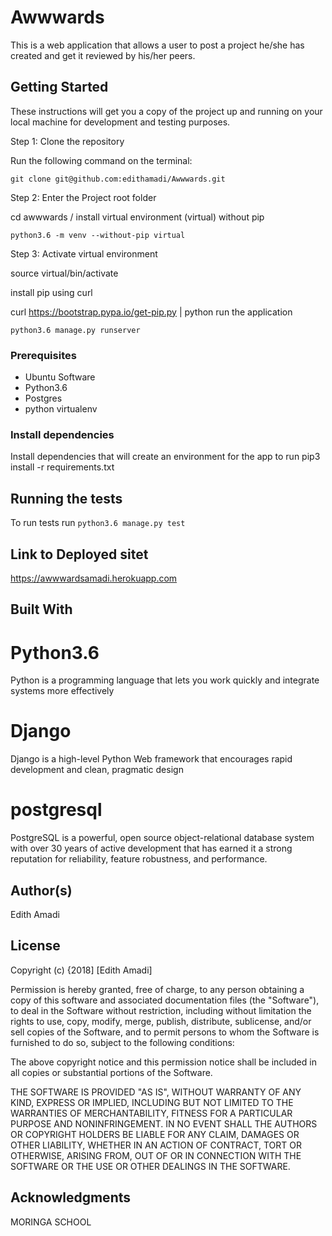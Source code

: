 # Awwwards

This is a web application that allows a user to post a project he/she has created and get it reviewed by his/her peers.

## Getting Started

These instructions will get you a copy of the project up and running on your local machine for development and testing purposes.

Step 1: Clone the repository

Run the following command on the terminal: 

```git clone git@github.com:edithamadi/Awwwards.git```

Step 2: Enter the Project root folder

cd awwwards / install virtual environment (virtual) without pip

```python3.6 -m venv --without-pip virtual ```

Step 3: Activate virtual environment

source virtual/bin/activate

install pip using curl

curl https://bootstrap.pypa.io/get-pip.py | python run the application

```python3.6 manage.py runserver```

### Prerequisites

- Ubuntu Software
- Python3.6
- Postgres
- python virtualenv

### Install dependencies

Install dependencies that will create an environment for the app to run pip3 install -r requirements.txt

## Running the tests

To run tests run ```python3.6 manage.py test```

## Link to Deployed sitet

https://awwwardsamadi.herokuapp.com

## Built With

# Python3.6
Python is a programming language that lets you work quickly and integrate systems more effectively

# Django
Django is a high-level Python Web framework that encourages rapid development and clean, pragmatic design

# postgresql
PostgreSQL is a powerful, open source object-relational database system with over 30 years of active development that has earned it a strong reputation for reliability, feature robustness, and performance.

## Author(s)

Edith Amadi

## License

Copyright (c) {2018] [Edith Amadi]

Permission is hereby granted, free of charge, to any person obtaining a copy of this software and associated documentation files (the "Software"), to deal in the Software without restriction, including without limitation the rights to use, copy, modify, merge, publish, distribute, sublicense, and/or sell copies of the Software, and to permit persons to whom the Software is furnished to do so, subject to the following conditions:

The above copyright notice and this permission notice shall be included in all copies or substantial portions of the Software.

THE SOFTWARE IS PROVIDED "AS IS", WITHOUT WARRANTY OF ANY KIND, EXPRESS OR IMPLIED, INCLUDING BUT NOT LIMITED TO THE WARRANTIES OF MERCHANTABILITY, FITNESS FOR A PARTICULAR PURPOSE AND NONINFRINGEMENT. IN NO EVENT SHALL THE AUTHORS OR COPYRIGHT HOLDERS BE LIABLE FOR ANY CLAIM, DAMAGES OR OTHER LIABILITY, WHETHER IN AN ACTION OF CONTRACT, TORT OR OTHERWISE, ARISING FROM, OUT OF OR IN CONNECTION WITH THE SOFTWARE OR THE USE OR OTHER DEALINGS IN THE SOFTWARE.

## Acknowledgments

MORINGA SCHOOL
